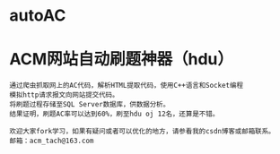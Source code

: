 # autoAC
ACM网站自动刷题神器（hdu）
=====
    通过爬虫抓取网上的AC代码，解析HTML提取代码，使用C++语言和Socket编程
    模拟http请求报文向网站提交代码。
    将刷题过程存储至SQL Server数据库，供数据分析。
    结果证明，刷题AC率可以达到60%，刷至hdu oj 12名，还算是不错。
    
    欢迎大家fork学习，如果有疑问或者可以优化的地方，请参看我的csdn博客或邮箱联系。
    邮箱：acm_tach@163.com
    
